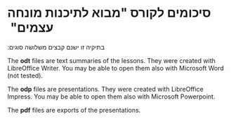 # סיכומים לקורס "מבוא לתיכנות מונחה עצמים" &rlm;

&#x202b; בתיקיה זו ישנם קבצים משלושה סוגים:

The **odt** files are text summaries of the lessons. 
They were created with LibreOffice Writer. 
You may be able to open them also with Microsoft Word (not tested).

The **odp** files are presentations.
They were created with LibreOffice Impress.
You may be able to open them also with Microsoft Powerpoint.

The **pdf** files are exports of the presentations.
